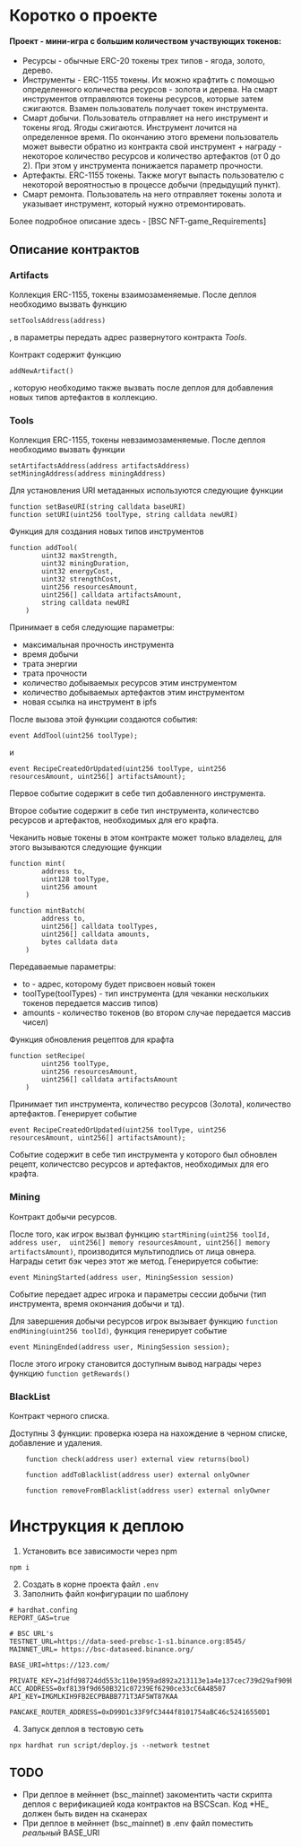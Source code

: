 # Коротко о проекте

#### Проект - мини-игра с большим количеством участвующих токенов:

- Ресурсы - обычные ERC-20 токены трех типов - ягода, золото, дерево.
- Инструменты - ERC-1155 токены. Их можно крафтить с помощью определенного количества ресурсов - золота и дерева. На смарт инструментов отправляются токены ресурсов, которые затем сжигаются. Взамен пользователь получает токен инструмента.
- Смарт добычи. Пользователь отправляет на него инструмент и токены ягод. Ягоды сжигаются. Инструмент лочится на определенное время. По окончанию этого времени пользователь может вывести обратно из контракта свой инструмент + награду - некоторое количество ресурсов и количество артефактов (от 0 до 2). При этом у инструмента понижается параметр прочности.
- Артефакты. ERC-1155 токены. Также могут выпасть пользователю с некоторой вероятностью в процессе добычи (предыдущий пункт).
- Смарт ремонта. Пользователь на него отправляет токены золота и указывает инструмент, который нужно отремонтировать.

Более подробное описание здесь - [BSC NFT-game_Requirements]

## Описание контрактов

### Artifacts

Коллекция ERC-1155, токены взаимозаменяемые. После деплоя необходимо вызвать функцию

```
setToolsAddress(address)
```

, в параметры передать адрес развернутого контракта _Tools_.

Контракт содержит функцию

```
addNewArtifact()
```

, которую необходимо также вызвать после деплоя для добавления новых типов артефактов в коллекцию.

### Tools

Коллекция ERC-1155, токены невзаимозаменяемые. После деплоя необходимо вызвать функции

```
setArtifactsAddress(address artifactsAddress)
setMiningAddress(address miningAddress)
```

Для установления URI метаданных используются следующие функции

```
function setBaseURI(string calldata baseURI)
function setURI(uint256 toolType, string calldata newURI)
```

Функция для создания новых типов инструментов

```
function addTool(
        uint32 maxStrength,
        uint32 miningDuration,
        uint32 energyCost,
        uint32 strengthCost,
        uint256 resourcesAmount,
        uint256[] calldata artifactsAmount,
        string calldata newURI
    )
```

Принимает в себя следующие параметры:

- максимальная прочность инструмента
- время добычи
- трата энергии
- трата прочности
- количество добываемых ресурсов этим инструментом
- количество добываемых артефактов этим инструментом
- новая ссылка на инструмент в ipfs

После вызова этой функции создаются события:

```
event AddTool(uint256 toolType);
```

и

```
event RecipeCreatedOrUpdated(uint256 toolType, uint256 resourcesAmount, uint256[] artifactsAmount);
```

Первое событие содержит в себе тип добавленного инструмента.

Второе событие содержит в себе тип инструмента, количестсво ресурсов и артефактов, необходимых для его крафта.

Чеканить новые токены в этом контракте может только владелец, для этого вызываются следующие функции

```
function mint(
        address to,
        uint128 toolType,
        uint256 amount
    )

function mintBatch(
        address to,
        uint256[] calldata toolTypes,
        uint256[] calldata amounts,
        bytes calldata data
    )
```

Передаваемые параметры:

- to - адрес, которому будет присвоен новый токен
- toolType(toolTypes) - тип инструмента (для чеканки нескольких токенов передается массив типов)
- amounts - количество токенов (во втором случае передается массив чисел)

Функция обновления рецептов для крафта

```
function setRecipe(
        uint256 toolType,
        uint256 resourcesAmount,
        uint256[] calldata artifactsAmount
    )
```

Принимает тип инструмента, количество ресурсов (Золота), количество артефактов. Генерирует событие

```
event RecipeCreatedOrUpdated(uint256 toolType, uint256 resourcesAmount, uint256[] artifactsAmount);
```

Событие содержит в себе тип инструмента у которого был обновлен рецепт, количестсво ресурсов и артефактов, необходимых для его крафта.

### Mining

Контракт добычи ресурсов.

После того, как игрок вызвал функцию `startMining(uint256 toolId, address user,  uint256[] memory resourcesAmount, uint256[] memory artifactsAmount)`, производится мультиподпись от лица овнера. Награды сетит бэк через этот же метод. Генерируется событие:

```
event MiningStarted(address user, MiningSession session)
```

Событие передает адрес игрока и параметры сессии добычи (тип инструмента, время окончания добычи и тд).

Для завершения добычи ресурсов игрок вызывает функцию `function endMining(uint256 toolId)`, функция генерирует событие

```
event MiningEnded(address user, MiningSession session);
```

После этого игроку становится доступным вывод награды через функцию `function getRewards()`

### BlackList

Контракт черного списка.

Доступны 3 функции: проверка юзера на нахождение в черном списке, добавление и удаления.

```
    function check(address user) external view returns(bool)

    function addToBlacklist(address user) external onlyOwner

    function removeFromBlacklist(address user) external onlyOwner
```

# Инструкция к деплою

1. Установить все зависимости через npm

```
npm i
```

2. Создать в корне проекта файл `.env`
3. Заполнить файл конфигурации по шаблону

```
# hardhat.confing
REPORT_GAS=true

# BSC URL's
TESTNET_URL=https://data-seed-prebsc-1-s1.binance.org:8545/
MAINNET_URL= https://bsc-dataseed.binance.org/

BASE_URI=https://123.com/

PRIVATE_KEY=21dfd98724dd553c110e1959ad892a213113e1a4e137cec739d29af909b96ec
ACC_ADDRESS=0xf8139f9d650B321c07239Ef6290ce33cC6A4B507
API_KEY=IMGMLKIH9FB2ECPBABB771T3AF5WT87KAA

PANCAKE_ROUTER_ADDRESS=0xD99D1c33F9fC3444f8101754aBC46c52416550D1

```

4. Запуск деплоя в тестовую сеть

```
npx hardhat run script/deploy.js --network testnet
```

## TODO

- При деплое в мейннет (bsc_mainnet) закоментить части скрипта деплоя с верификацией кода контрактов на BSCScan. Код \*НЕ\_ должен быть виден на сканерах
- При деплое в мейннет (bsc_mainnet) в .env файл поместить *реальный* BASE_URI  

